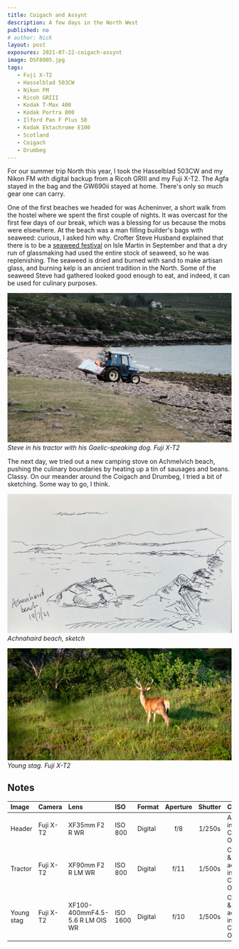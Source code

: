 ```yaml
---
title: Coigach and Assynt
description: A few days in the North West
published: no
# author: Nick
layout: post
exposures: 2021-07-22-coigach-assynt
image: DSF8005.jpg
tags:
   - Fuji X-T2
   - Hasselblad 503CW
   - Nikon FM
   - Ricoh GRIII
   - Kodak T-Max 400
   - Kodak Portra 800
   - Ilford Pan F Plus 50
   - Kodak Ektachrome E100
   - Scotland
   - Coigach
   - Drumbeg
---
```


For our summer trip North this year, I took the Hasselblad 503CW and my Nikon FM with digital backup from a Ricoh GRIII and my Fuji X-T2. The Agfa stayed in the bag and the GW690ii stayed at home. There's only so much gear one can carry.

One of the first beaches we headed for was Acheninver, a short walk from the hostel where we spent the first couple of nights. It was overcast for the first few days of our break, which was a blessing for us because the mobs were elsewhere. At the beach was a man filling builder's bags with seaweed: curious, I asked him why. Crofter Steve Husband explained that there is to be a [seaweed festival](https://www.islemartin.org/isle-martin-seaweed-festival-home/) on Isle Martin in September and that a dry run of glassmaking had used the entire stock of seaweed, so he was replenishing. The seaweed is dried and burned with sand to make artisan glass, and burning kelp is an ancient tradition in the North. Some of the seaweed Steve had gathered looked good enough to eat, and indeed, it can be used for culinary purposes.

![](/img/DSF7975.jpg)
*Steve in his tractor with his Gaelic-speaking dog. Fuji X-T2*

The next day, we tried out a new camping stove on Achmelvich beach, pushing the culinary boundaries by heating up a tin of sausages and beans. Classy. On our meander around the Coigach and Drumbeg, I tried a bit of sketching. Some way to go, I think.

![](/img/IMG_9378.jpg)
*Achnahaird beach, sketch*

![](/img/DSF8099.jpg)
*Young stag. Fuji X-T2*


## Notes

Image|Camera|Lens|ISO|Format|Aperture|Shutter|Comment
:----|:-----|:---|:---|:----|:------:|:----:|:------
Header|Fuji X-T2|XF35mm F2 R WR|ISO 800|Digital|f/8|1/250s|Adjusted in Capture One.
Tractor|Fuji X-T2|XF90mm F2 R LM WR|ISO 800|Digital|f/11|1/500s|Cropped & adjusted in Capture One.
Young stag|Fuji X-T2|XF100-400mmF4.5-5.6 R LM OIS WR|ISO 1600|Digital|f/10|1/500s|Cropped & adjusted in Capture One.



